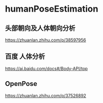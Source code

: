 # humanPoseEstimation

##  头部朝向及人体朝向分析


https://zhuanlan.zhihu.com/p/38597956




## 百度 **人体分析** 
https://ai.baidu.com/docs#/Body-API/top       



## OpenPose 

https://zhuanlan.zhihu.com/p/37526892      


